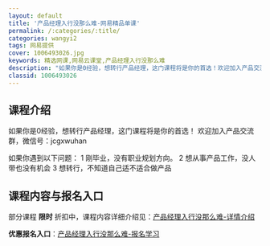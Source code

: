 ```yaml
---
layout: default
title: '产品经理入行没那么难-网易精品单课'
permalink: /:categories/:title/
categories: wangyi2
tags: 网易提供
cover: 1006493026.jpg
keywords: 精选网课,网易云课堂,产品经理入行没那么难
description: "如果你是0经验，想转行产品经理，这门课程将是你的首选！欢迎加入产品交流群，微信号：jcgxwuhan如果你遇到以下问题：1刚毕业，没有职业规划方向。2想从事产品工作，没人带也没有机会3想转行"
classid: 1006493026
---
```


## 课程介绍

如果你是0经验，想转行产品经理，这门课程将是你的首选！
欢迎加入产品交流群，微信号：jcgxwuhan

如果你遇到以下问题：
 1 刚毕业，没有职业规划方向。
 2 想从事产品工作，没人带也没有机会
 3 想转行，不知道自己适不适合做产品

## 课程内容与报名入口

部分课程 **限时** 折扣中，课程内容详细介绍见：[产品经理入行没那么难-详情介绍](https://study.163.com/course/introduction/1006493026.htm?share=1&shareId=1025206652&utm_campaign=share&utm_medium=iphoneShare&utm_source=&utm_u=1025206652)

**优惠报名入口**：[产品经理入行没那么难-报名学习](https://study.163.com/course/introduction/1006493026.htm?share=1&shareId=1025206652&utm_campaign=share&utm_medium=iphoneShare&utm_source=&utm_u=1025206652)


